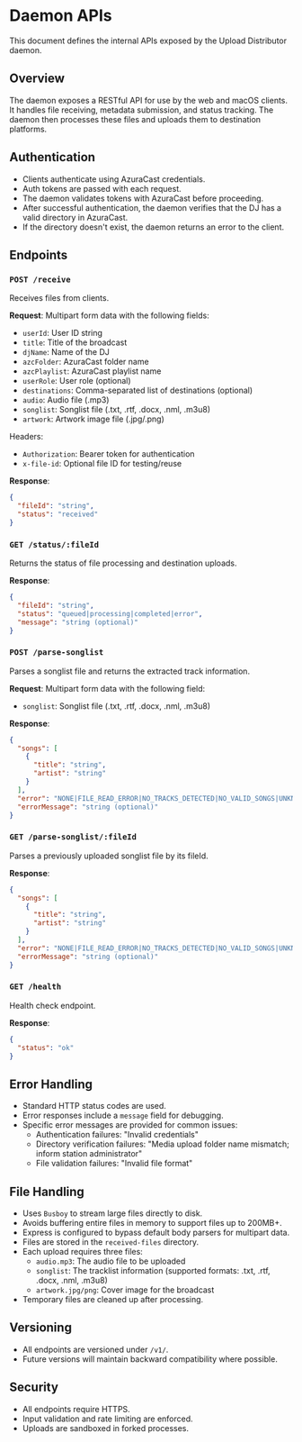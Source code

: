 # Daemon APIs

This document defines the internal APIs exposed by the Upload Distributor daemon.

## Overview

The daemon exposes a RESTful API for use by the web and macOS clients. It handles file receiving, metadata submission, and status tracking. The daemon then processes these files and uploads them to destination platforms.

## Authentication

- Clients authenticate using AzuraCast credentials.
- Auth tokens are passed with each request.
- The daemon validates tokens with AzuraCast before proceeding.
- After successful authentication, the daemon verifies that the DJ has a valid directory in AzuraCast.
- If the directory doesn't exist, the daemon returns an error to the client.

## Endpoints

### `POST /receive`

Receives files from clients.

**Request**:
Multipart form data with the following fields:

- `userId`: User ID string
- `title`: Title of the broadcast
- `djName`: Name of the DJ
- `azcFolder`: AzuraCast folder name
- `azcPlaylist`: AzuraCast playlist name
- `userRole`: User role (optional)
- `destinations`: Comma-separated list of destinations (optional)
- `audio`: Audio file (.mp3)
- `songlist`: Songlist file (.txt, .rtf, .docx, .nml, .m3u8)
- `artwork`: Artwork image file (.jpg/.png)

Headers:
- `Authorization`: Bearer token for authentication
- `x-file-id`: Optional file ID for testing/reuse

**Response**:
```json
{
  "fileId": "string",
  "status": "received"
}
```

### `GET /status/:fileId`

Returns the status of file processing and destination uploads.

**Response**:
```json
{
  "fileId": "string",
  "status": "queued|processing|completed|error",
  "message": "string (optional)"
}
```

### `POST /parse-songlist`

Parses a songlist file and returns the extracted track information.

**Request**:
Multipart form data with the following field:
- `songlist`: Songlist file (.txt, .rtf, .docx, .nml, .m3u8)

**Response**:
```json
{
  "songs": [
    {
      "title": "string",
      "artist": "string"
    }
  ],
  "error": "NONE|FILE_READ_ERROR|NO_TRACKS_DETECTED|NO_VALID_SONGS|UNKNOWN_ERROR",
  "errorMessage": "string (optional)"
}
```

### `GET /parse-songlist/:fileId`

Parses a previously uploaded songlist file by its fileId.

**Response**:
```json
{
  "songs": [
    {
      "title": "string",
      "artist": "string"
    }
  ],
  "error": "NONE|FILE_READ_ERROR|NO_TRACKS_DETECTED|NO_VALID_SONGS|UNKNOWN_ERROR",
  "errorMessage": "string (optional)"
}
```

### `GET /health`

Health check endpoint.

**Response**:
```json
{
  "status": "ok"
}
```

## Error Handling

- Standard HTTP status codes are used.
- Error responses include a `message` field for debugging.
- Specific error messages are provided for common issues:
  - Authentication failures: "Invalid credentials"
  - Directory verification failures: "Media upload folder name mismatch; inform station administrator"
  - File validation failures: "Invalid file format"

## File Handling

- Uses `Busboy` to stream large files directly to disk.
- Avoids buffering entire files in memory to support files up to 200MB+.
- Express is configured to bypass default body parsers for multipart data.
- Files are stored in the `received-files` directory.
- Each upload requires three files:
  - `audio.mp3`: The audio file to be uploaded
  - `songlist`: The tracklist information (supported formats: .txt, .rtf, .docx, .nml, .m3u8)
  - `artwork.jpg/png`: Cover image for the broadcast
- Temporary files are cleaned up after processing.

## Versioning

- All endpoints are versioned under `/v1/`.
- Future versions will maintain backward compatibility where possible.

## Security

- All endpoints require HTTPS.
- Input validation and rate limiting are enforced.
- Uploads are sandboxed in forked processes.
